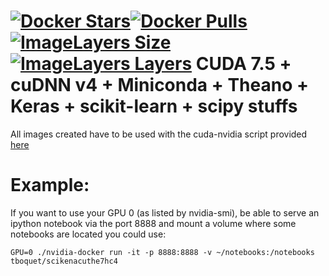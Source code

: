 [![Docker Stars](https://img.shields.io/docker/stars/tboquet/scikenacuthe7hc4.svg)](https://hub.docker.com/r/tboquet/scikenacuthe7hc4/)[![Docker Pulls](https://img.shields.io/docker/pulls/tboquet/scikenacuthe7hc4.svg)](https://hub.docker.com/r/tboquet/scikenacuthe7hc4/)[![ImageLayers Size](https://img.shields.io/imagelayers/image-size/tboquet/scikenacuthe7hc4/latest.svg)](https://imagelayers.io/?images=tboquet%2Fscikenacuthe7hc4:latest)[![ImageLayers Layers](https://img.shields.io/imagelayers/layers/tboquet/scikenacuthe7hc4/latest.svg)](https://imagelayers.io/?images=tboquet%2Fscikenacuthe7hc4:latest)
**CUDA 7.5 + cuDNN v4 + Miniconda + Theano + Keras + scikit-learn + scipy stuffs**
==================================================================================
All images created have to be used with the cuda-nvidia script provided [here](https://github.com/NVIDIA/nvidia-docker)


**Example:**
============
If you want to use your GPU 0 (as listed by nvidia-smi), be able to serve an ipython notebook via the port 8888 and mount a volume where some notebooks are located you could use:
```
GPU=0 ./nvidia-docker run -it -p 8888:8888 -v ~/notebooks:/notebooks tboquet/scikenacuthe7hc4
```
